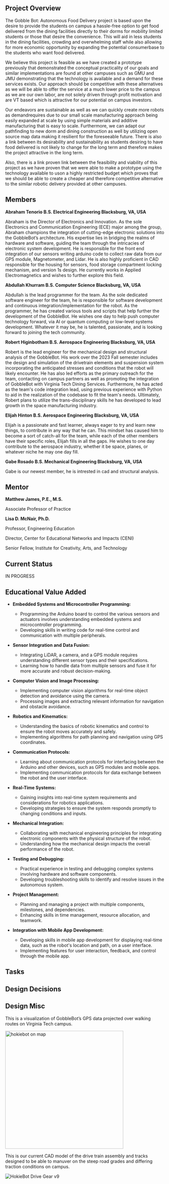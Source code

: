 ## Project Overview

The Gobble Bot: Autonomous Food Delivery project is based upon the desire to provide the students on campus a hassle-free option to get food delivered from the dining facilities directly to their dorms for mobility limited students or those that desire the convenience. This will aid in less students in the dining facilities, crowding and overwhelming staff while also allowing for more economic opportunity by expanding the potential consumerbase to the students who want food delivered.

We believe this project is feasible as we have created a prototype previously that demonstrated the conceptual practicality of our goals and similar implementations are found at other campuses such as GMU and JMU demonstrating that the technology is available and a demand for these services exists. Our approach should be competitive with these alternatives as we will be able to offer the service at a much lower price to the campus as we are our own labor, are not solely driven through profit motivation and are VT based which is attractive for our potential on campus investors.

Our endeavors are sustainable as well as we can quickly create more robots as demandrequires due to our small scale manufacturing approach being easily expanded at scale by using simple materials and additive manufacturing that is easy to scale. Furthermore, we can adapt our pathfinding to new dorm and dining construction as well by utilizing open source map data making it resilient for the foreseeable future. There is also a link between its desirability and sustainability as students desiring to have food delivered is not likely to change for the long term and therefore makes the project attractive in the long term.

Also, there is a link proven link between the feasibility and viability of this project as we have proven that we were able to make a prototype using the technology available to uson a highly restricted budget which proves that we should be able to create a cheaper and therefore competitive alternative to the similar robotic delivery provided at other campuses.


## Members
**Abraham Tenorio
B.S. Electrical Engineering
Blacksburg, VA, USA**

Abraham is the Director of Electronics and Innovation. As the sole Electronics and Communication Engineering (ECE) major among the group, Abraham champions the integration of cutting-edge electronic solutions into the GobbleBot’s architecture. His expertise lies in bridging the realms of hardware and software, guiding the team through the intricacies of electronic system development. He is responsible for the front end integration of our sensors writing arduino code to collect raw data from our GPS module, Magnetometer, and Lidar. He is also highly proficient in CAD responsible for the housing for sensors, food storage compartment locking mechanism, and version 1s design. He currently works in Applied Electromagnetics and wishes to further explore this field.

**Abdullah Khurram
B.S. Computer Science
Blacksburg, VA, USA**

Abdullah is the lead programmer for the team. As the sole dedicated software engineer for the team, he is responsible for software development and continuous integration/implementation for the robot. As the programmer, he has created various tools and scripts that help further the development of the GobbleBot. He wishes one day to help push computer technology forward, via AI or quantum computing or low-level systems development. Whatever it may be, he is talented, passionate, and is looking forward to joining the tech community. 

**Robert Higinbotham
B.S. Aerospace Engineering
Blacksburg, VA, USA**

Robert is the lead engineer for the mechanical design and structural analysis of the GobbleBot. His work over the 2023 Fall semester includes the design and simulation of the drivetrain elements and suspension system incorporating the anticipated stresses and conditions that the robot will likely encounter. He has also led efforts as the primary outreach for the team, contacting on campus partners as well as promoting the integration of GobbleBot with Virginia Tech Dining Services. Furthermore, he has acted as the team's code integration lead, using previous experience with Python to aid in the realization of the codebase to fit the team's needs. Ultimately, Robert plans to utilize the trans-disciplinary skills he has developed to lead growth in the space manufacturing industry.

**Elijah Hinton
B.S. Aerospace Engineering
Blacksburg, VA, USA**

Elijah is a passionate and fast learner, always eager to try and learn new things, to contribute in any way that he can. This mindset has caused him to become a sort of catch-all for the team, while each of the other members have their specific roles, Elijah fills in all the gaps. He wishes to one day contribute to the aerospace industry, whether it be space, planes, or whatever niche he may one day fill. 

**Gabe Rosado
B.S. Mechanical Engineering
Blacksburg, VA, USA**

Gabe is our newest member, he is intrested in cad and structural analysis.

## Mentor
**Matthew James, P.E., M.S.**
      
 Associate Professor of Practice

**Lisa D. McNair, Ph.D.**

Professor, Engineering Education

Director, Center for Educational Networks and Impacts (CENI)

Senior Fellow, Institute for Creativity, Arts, and Technology

## Current Status
IN PROGRESS

## Educational Value Added

*   **Embedded Systems and Microcontroller Programming:**
    
    *   Programming the Arduino board to control the various sensors and actuators involves understanding embedded systems and microcontroller programming.
    *   Developing skills in writing code for real-time control and communication with multiple peripherals.
*   **Sensor Integration and Data Fusion:**
    
    *   Integrating LiDAR, a camera, and a GPS module requires understanding different sensor types and their specifications.
    *   Learning how to handle data from multiple sensors and fuse it for more accurate and robust decision-making.
*   **Computer Vision and Image Processing:**
    
    *   Implementing computer vision algorithms for real-time object detection and avoidance using the camera.
    *   Processing images and extracting relevant information for navigation and obstacle avoidance.
*   **Robotics and Kinematics:**
    
    *   Understanding the basics of robotic kinematics and control to ensure the robot moves accurately and safely.
    *   Implementing algorithms for path planning and navigation using GPS coordinates.
*   **Communication Protocols:**
    
    *   Learning about communication protocols for interfacing between the Arduino and other devices, such as GPS modules and mobile apps.
    *   Implementing communication protocols for data exchange between the robot and the user interface.
*   **Real-Time Systems:**
    
    *   Gaining insights into real-time system requirements and considerations for robotics applications.
    *   Developing strategies to ensure the system responds promptly to changing conditions and inputs.
*   **Mechanical Integration:**
    
    *   Collaborating with mechanical engineering principles for integrating electronic components with the physical structure of the robot.
    *   Understanding how the mechanical design impacts the overall performance of the robot.
*   **Testing and Debugging:**
    
    *   Practical experience in testing and debugging complex systems involving hardware and software components.
    *   Developing troubleshooting skills to identify and resolve issues in the autonomous system.
*   **Project Management:**
    
    *   Planning and managing a project with multiple components, milestones, and dependencies.
    *   Enhancing skills in time management, resource allocation, and teamwork.
*   **Integration with Mobile App Development:**
    
    *   Developing skills in mobile app development for displaying real-time data, such as the robot's location and path, on a user interface.
    *   Implementing features for user interaction, feedback, and control through the mobile app.

## Tasks

<!-- Your Text Here. You may work with your mentor on this later when they are assigned -->

## Design Decisions

<!-- Your Text Here. You may work with your mentor on this later when they are assigned -->

## Design Misc

This is a visualization of GobbleBot’s GPS data projected over walking routes on Virginia Tech campus.

<img width="374" alt="hokiebot on map" src="https://github.com/CarpenterA1/Gobble-bot/assets/114365656/d591192c-127e-4670-b271-d62903394943">

This is our current CAD model of the drive train assembly and tracks designed to be able to manuver on the steep road grades and differing traction conditions on campus.

![HokieBot Drive Gear v9](https://github.com/CarpenterA1/Gobble-bot/assets/92829373/ae70ef98-a27e-4288-8531-24a7ea1b51fe)


